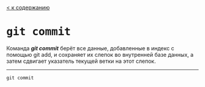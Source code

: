 [< к содержанию](readme.md)

# <kbd>git commit</kbd>


Команда ***git commit*** берёт все данные, добавленные в индекс с помощью git add, и сохраняет их слепок во внутренней базе данных, а затем сдвигает указатель текущей ветки на этот слепок.

---

```bash=
git commit
```